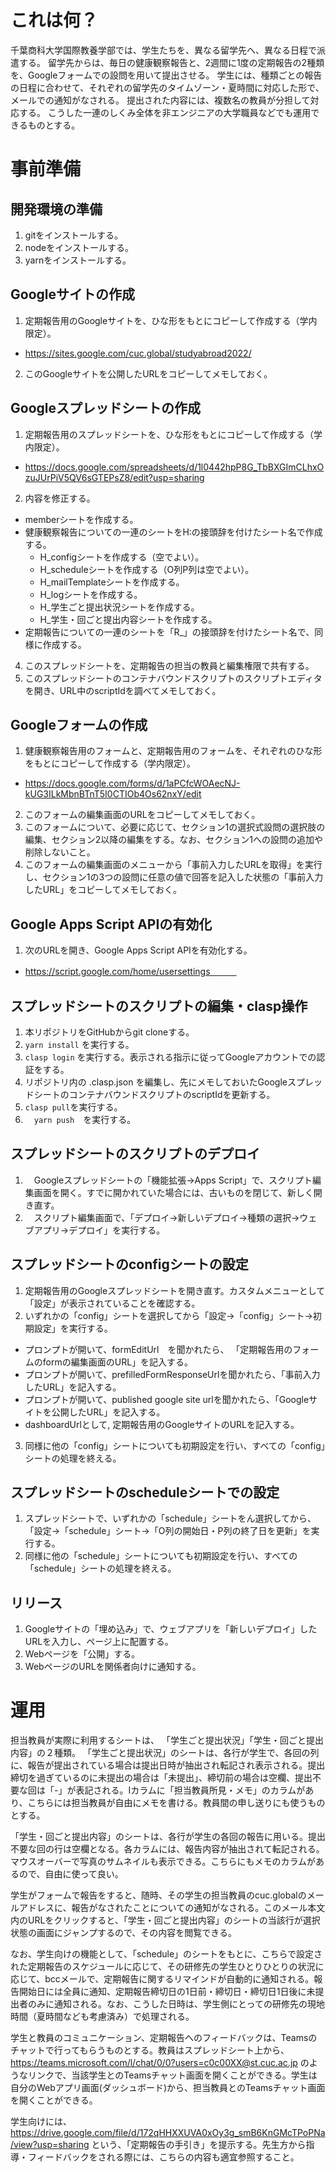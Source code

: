 # これは何？

千葉商科大学国際教養学部では、学生たちを、異なる留学先へ、異なる日程で派遣する。 
留学先からは、毎日の健康観察報告と、2週間に1度の定期報告の2種類を、Googleフォームでの設問を用いて提出させる。
学生には、種類ごとの報告の日程に合わせて、それぞれの留学先のタイムゾーン・夏時間に対応した形で、メールでの通知がなされる。
提出された内容には、複数名の教員が分担して対応する。
こうした一連のしくみ全体を非エンジニアの大学職員などでも運用できるものとする。

# 事前準備

## 開発環境の準備

1. gitをインストールする。
2. nodeをインストールする。
3. yarnをインストールする。

## Googleサイトの作成

1. 定期報告用のGoogleサイトを、ひな形をもとにコピーして作成する（学内限定）。
  * https://sites.google.com/cuc.global/studyabroad2022/
2. このGoogleサイトを公開したURLをコピーしてメモしておく。

## Googleスプレッドシートの作成

1. 定期報告用のスプレッドシートを、ひな形をもとにコピーして作成する（学内限定）。
  * https://docs.google.com/spreadsheets/d/1l0442hpP8G_TbBXGImCLhxOzuJUrPiV5QV6sGTEPsZ8/edit?usp=sharing
2. 内容を修正する。
  * memberシートを作成する。
  * 健康観察報告についての一連のシートをH:の接頭辞を付けたシート名で作成する。
    * H_configシートを作成する（空でよい）。
    * H_scheduleシートを作成する（O列P列は空でよい）。
    * H_mailTemplateシートを作成する。
    * H_logシートを作成する。
    * H_学生ごと提出状況シートを作成する。
    * H_学生・回ごと提出内容シートを作成する。
  * 定期報告についての一連のシートを「R_」の接頭辞を付けたシート名で、同様に作成する。
4. このスプレッドシートを、定期報告の担当の教員と編集権限で共有する。
5. このスプレッドシートのコンテナバウンドスクリプトのスクリプトエディタを開き、URL中のscriptIdを調べてメモしておく。

## Googleフォームの作成

1. 健康観察報告用のフォームと、定期報告用のフォームを、それぞれのひな形をもとにコピーして作成する（学内限定）。
  * https://docs.google.com/forms/d/1aPCfcWOAecNJ-kUG3ILkMbnBTnT5I0CTIOb4Os62nxY/edit
2. このフォームの編集画面のURLをコピーしてメモしておく。
3. このフォームについて、必要に応じて、セクション1の選択式設問の選択肢の編集、セクション2以降の編集をする。なお、セクション1への設問の追加や削除しないこと。
4. このフォームの編集画面のメニューから「事前入力したURLを取得」を実行し、セクション1の3つの設問に任意の値で回答を記入した状態の「事前入力したURL」をコピーしてメモしておく。

## Google Apps Script APIの有効化

1. 次のURLを開き、Google Apps Script APIを有効化する。 
  * https://script.google.com/home/usersettings　　　

## スプレッドシートのスクリプトの編集・clasp操作

1. 本リポジトリをGitHubからgit cloneする。
2. `yarn install` を実行する。
3. `clasp login` を実行する。表示される指示に従ってGoogleアカウントでの認証をする。
4. リポジトリ内の .clasp.json を編集し、先にメモしておいたGoogleスプレッドシートのコンテナバウンドスクリプトのscriptIdを更新する。
5. `clasp pull`を実行する。
6. 　`yarn push`　を実行する。

## スプレッドシートのスクリプトのデプロイ

1. 　Googleスプレッドシートの「機能拡張->Apps Script」で、スクリプト編集画面を開く。すでに開かれていた場合には、古いものを閉じて、新しく開き直す。
2. 　スクリプト編集画面で、「デプロイ->新しいデプロイ->種類の選択->ウェブアプリ->デプロイ」を実行する。

## スプレッドシートのconfigシートの設定

1. 定期報告用のGoogleスプレッドシートを開き直す。カスタムメニューとして「設定」が表示されていることを確認する。
2. いずれかの「config」シートを選択してから「設定->「config」シート->初期設定」を実行する。
  * プロンプトが開いて、formEditUrl　を聞かれたら、 「定期報告用のフォームのformの編集画面のURL」を記入する。
  * プロンプトが開いて、prefilledFormResponseUrlを聞かれたら、「事前入力したURL」を記入する。
  * プロンプトが開いて、published google site urlを聞かれたら、「Googleサイトを公開したURL」を記入する。
  * dashboardUrlとして,  定期報告用のGoogleサイトのURLを記入する。
3. 同様に他の「config」シートについても初期設定を行い、すべての「config」シートの処理を終える。

## スプレッドシートのscheduleシートでの設定

1. スプレッドシートで、いずれかの「schedule」シートをん選択してから、「設定->「schedule」シート->「O列の開始日・P列の終了日を更新」を実行する。
2. 同様に他の「schedule」シートについても初期設定を行い、すべての「schedule」シートの処理を終える。

## リリース

1. Googleサイトの「埋め込み」で、ウェブアプリを「新しいデプロイ」したURLを入力し、ページ上に配置する。
2. Webページを「公開」する。
3. WebページのURLを関係者向けに通知する。

# 運用

担当教員が実際に利用するシートは、 「学生ごと提出状況」「学生・回ごと提出内容」の２種類。
「学生ごと提出状況」のシートは、各行が学生で、各回の列に、報告が提出されている場合は提出日時が抽出され転記され表示される。提出締切を過ぎているのに未提出の場合は「未提出」、締切前の場合は空欄、提出不要な回は「-」が表記される。Iカラムに「担当教員所見・メモ」のカラムがあり、こちらには担当教員が自由にメモを書ける。教員間の申し送りにも使うものとする。

「学生・回ごと提出内容」のシートは、各行が学生の各回の報告に用いる。提出不要な回の行は空欄となる。各カラムには、報告内容が抽出されて転記される。マウスオーバーで写真のサムネイルも表示できる。こちらにもメモのカラムがあるので、自由に使って良い。

学生がフォームで報告をすると、随時、その学生の担当教員のcuc.globalのメールアドレスに、報告がなされたことについての通知がなされる。このメール本文内のURLをクリックすると、「学生・回ごと提出内容」のシートの当該行が選択状態の画面にジャンプするので、その内容を閲覧できる。

なお、学生向けの機能として、「schedule」のシートをもとに、こちらで設定された定期報告のスケジュールに応じて、その研修先の学生ひとりひとりの状況に応じて、bccメールで、定期報告に関するリマインドが自動的に通知される。報告開始日には全員に通知、定期報告締切日の1日前・締切日・締切日1日後に未提出者のみに通知される。なお、こうした日時は、学生側にとっての研修先の現地時間（夏時間なども考慮済み）で処理される。

学生と教員のコミュニケーション、定期報告へのフィードバックは、Teamsのチャットで行ってもらうものとする。教員はスプレッドシート上から、https://teams.microsoft.com/l/chat/0/0?users=c0c00XX@st.cuc.ac.jp
のようなリンクで、当該学生とのTeamsチャット画面を開くことができる。学生は自分のWebアプリ画面(ダッシュボード)から、担当教員とのTeamsチャット画面を開くことができる。

学生向けには、https://drive.google.com/file/d/172qHHXXUVA0xOy3g_smB6KnGMcTPoPNa/view?usp=sharing
という、「定期報告の手引き」を提示する。先生方から指導・フィードバックをされる際には、こちらの内容も適宜参照すること。
